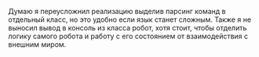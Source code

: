 Думаю я переусложнил реализацию выделив парсинг команд в отдельный класс, но это удобно если язык станет сложным. Также я не выносил вывод в консоль из класса робот, хотя стоит, чтобы отделить логику самого робота и работу с его состоянием от взаимодействия с внешним миром.